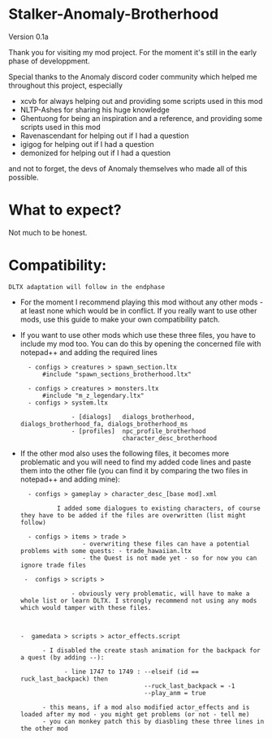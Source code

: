 # Stalker-Anomaly-Brotherhood
Version 0.1a


Thank you for visiting my mod project. For the moment it's still in the early phase of developpment.

Special thanks to the Anomaly discord coder community which helped me throughout this project, especially

- xcvb for always helping out and providing some scripts used in this mod
- NLTP-Ashes for sharing his huge knowledge
- Ghentuong for being an inspiration and a reference, and providing some scripts used in this mod
- Ravenascendant for helping out if I had a question
- igigog for helping out if I had a question
- demonized for helping out if I had a question

and not to forget, the devs of Anomaly themselves who made all of this possible.

# What to expect?

Not much to be honest.

# Compatibility:

    DLTX adaptation will follow in the endphase

- For the moment I recommend playing this mod without any other mods - at least none which would be in conflict. If you really want to use other mods, use this guide to make your own compatibility patch.

- If you want to use other mods which use these three files, you have to include my mod too. You can do this by opening the concerned file with notepad++ and adding the required lines

        - configs > creatures > spawn_section.ltx
            #include "spawn_sections_brotherhood.ltx"

        - configs > creatures > monsters.ltx
            #include "m_z_legendary.ltx"
        - configs > system.ltx

                    - [dialogs]   dialogs_brotherhood, dialogs_brotherhood_fa, dialogs_brotherhood_ms
                    - [profiles]  npc_profile_brotherhood
                                  character_desc_brotherhood
                                  
- If the other mod also uses the following files, it becomes more problematic and you will need to find my added code lines and paste them into the other file (you can find it by comparing the two files in notepad++ and adding mine):                                  
                                  
        - configs > gameplay > character_desc_[base mod].xml

                I added some dialogues to existing characters, of course they have to be added if the files are overwritten (list might follow)

        - configs > items > trade >
                       - overwriting these files can have a potential problems with some quests: - trade_hawaiian.ltx
                       - the Quest is not made yet - so for now you can ignore trade files

       -  configs > scripts >

                    - obviously very problematic, will have to make a whole list or learn DLTX. I strongly recommend not using any mods which would tamper with these files.

                    

      -  gamedata > scripts > actor_effects.script 
                    
            - I disabled the create stash animation for the backpack for a quest (by adding --): 
            
                  - line 1747 to 1749 : --elseif (id == ruck_last_backpack) then 
                                        --ruck_last_backpack = -1 
                                        --play_anm = true

            - this means, if a mod also modified actor_effects and is loaded after my mod - you might get problems (or not - tell me)
            - you can monkey patch this by diasbling these three lines in the other mod
